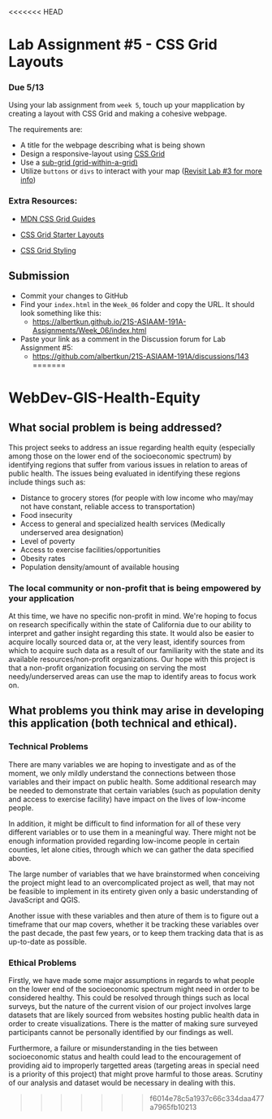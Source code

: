 <<<<<<< HEAD
# Lab Assignment #5 - CSS Grid Layouts
### Due 5/13
Using your lab assignment from `week 5`, touch up your mapplication by creating a layout with CSS Grid and making a cohesive webpage.

The requirements are:
- A title for the webpage describing what is being shown
- Design a responsive-layout using [CSS Grid](https://developer.mozilla.org/en-US/docs/Web/CSS/CSS_Grid_Layout)
- Use a [sub-grid (grid-within-a-grid)](https://developer.mozilla.org/en-US/docs/Web/CSS/CSS_Grid_Layout/Subgrid)
- Utilize `buttons` or `divs` to interact with your map ([Revisit Lab #3 for more info](../../Week_3/Lab/readme.md))

### Extra Resources:

- [MDN CSS Grid Guides](https://developer.mozilla.org/en-US/docs/Web/CSS/CSS_Grid_Layout#guides)

- [CSS Grid Starter Layouts](https://css-tricks.com/snippets/css/css-grid-starter-layouts/)

- [CSS Grid Styling](https://www.w3schools.com/css/css_grid.asp)

## Submission
- Commit your changes to GitHub
- Find your `index.html` in the `Week_06` folder and copy the URL. It should look something like this:
  - https://albertkun.github.io/21S-ASIAAM-191A-Assignments/Week_06/index.html
- Paste your link as a comment in the Discussion forum for Lab Assignment #5: 
  - https://github.com/albertkun/21S-ASIAAM-191A/discussions/143
=======
# WebDev-GIS-Health-Equity

## What social problem is being addressed?
This project seeks to address an issue regarding health equity (especially among those on the lower end of the socioeconomic spectrum) by identifying regions that suffer from various issues in relation to areas of public health. The issues being evaluated in identifying these regions include things such as:
- Distance to grocery stores (for people with low income who may/may not have constant, reliable access to transportation)
- Food insecurity
- Access to general and specialized health services (Medically underserved area designation)
- Level of poverty
- Access to exercise facilities/opportunities
- Obesity rates
- Population density/amount of available housing
### The local community or non-profit that is being empowered by your application
At this time, we have no specific non-profit in mind. We're hoping to focus on research specifically within the state of California due to our ability to interpret and gather insight regarding this state. It would also be easier to acquire locally sourced data or, at the very least, identify sources from which to acquire such data as a result of our familiarity with the state and its available resources/non-profit organizations. Our hope with this project is that a non-profit organization focusing on serving the most needy/underserved areas can use the map to identify areas to focus work on.

## What problems you think may arise in developing this application (both technical and ethical).
### Technical Problems
There are many variables we are hoping to investigate and as of the moment, we only mildly understand the connections between those variables and their impact on public health. Some additional research may be needed to demonstrate that certain variables (such as population denity and access to exercise facility) have impact on the lives of low-income people. 

In addition, it might be difficult to find information for all of these very different variables or to use them in a meaningful way. There might not be enough information provided regarding low-income people in certain counties, let alone cities, through which we can gather the data specified above. 

The large number of variables that we have brainstormed when conceiving the project might lead to an overcomplicated project as well, that may not be feasible to implement in its entirety given only a basic understanding of JavaScript and QGIS. 

Another issue with these variables and then ature of them is to figure out a timeframe that our map covers, whether it be tracking these variables over the past decade, the past few years, or to keep them tracking data that is as up-to-date as possible.
### Ethical Problems
Firstly, we have made some major assumptions in regards to what people on the lower end of the socioeconomic spectrum might need in order to be considered healthy. This could be resolved through things such as local surveys, but the nature of the current vision of our project involves large datasets that are likely sourced from websites hosting public health data in order to create visualizations. There is the matter of making sure surveyed participants cannot be personally identified by our findings as well. 

Furthermore, a failure or misunderstanding in the ties between socioeconomic status and health could lead to the encouragement of providing aid to improperly targetted areas (targeting areas in special need is a priority of this project) that might prove harmful to those areas. Scrutiny of our analysis and dataset would be necessary in dealing with this.
>>>>>>> f6014e78c5a1937c66c334daa477a7965fb10213
